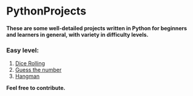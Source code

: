 # PythonProjects
#### These are some well-detailed projects written in Python for beginners and learners in general, with variety in difficulty levels.
### Easy level:
1. [Dice Rolling](easy/dice.py)
2. [Guess the number](easy/guessthenumber.py)
3. [Hangman](easy/hangman.py)

**Feel free to contribute.**
